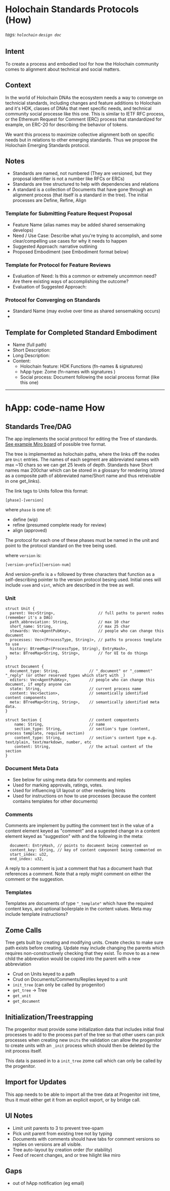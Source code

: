 # Holochain Standards Protocols (How)
###### tags: `holochain` `design doc`

## Intent
To create a process and embodied tool for how the Holochain community comes to alignment about technical and social matters.

## Context
In the world of Holochain DNAs the ecosystem needs a way to converge on technicial standards, including changes and feature additions to Holochain and it's HDK, classes of DNAs that meet specific needs, and technical community social processe like this one.  This is similar to IETF RFC process, or the Ethereum Request for Comment (ERC) process that standardized for example, on ERC-20 for describing the behavior of tokens.

We want this process to maximize collective alignment both on specific needs but in relations to other emerging standards.  Thus we propose the Holochain Emerging Standards protocol.

## Notes
- Standards are named, not numbered (They are versioned, but they proposal identifier is not a number like RFCs or ERCs)
- Standards are tree structured to help with dependencies and relations
- A standard is a collection of Documents that have gone through an alignment process (that itself is a standard in the tree). The initial processes are Define, Refine, Align

### Template for Submitting Feature Request Proposal
- Feature Name (alias names may be added shared sensemaking develops)
- Need / Use Case: Describe what you're trying to accomplish, and some clear/compelling use cases for why it needs to happen
- Suggested Approach: narrative outlining 
- Proposed Embodiment (see Embodiment format below)

### Template for Protocol for Feature Reviews
- Evaluation of Need: Is this a common or extremely uncommon need? Are there existing ways of accomplishing the outcome?
- Evaluation of Suggested Approach:


### Protocol for Converging on Standards
- Standard Name (may evolve over time as shared sensemaking occurs)
- 


## Template for Completed Standard Embodiment
- Name (full path)
- Short Description: 
- Long Description: 
- Content:
    - Holochain feature: HDK Functions (fn-names & signatures)
    - hApp type: Zome (fn-names with signatures )
    - Social process: Document following the social process format (like this one)


-----
# hApp: code-name How

## Standards Tree/DAG

The app implements the social protocol for editing the Tree of standards. [See example Miro board](https://miro.com/app/board/o9J_llxYUr8=/) of possible tree format.

The tree is implemented as holochain paths, where the links off the nodes are `Unit` entries.   The names of each segment are abbreviated names with max ~10 chars so we can get 25 levels of depth.  Standards have Short names max 200char which can be stored in a glossary for rendering (stored as a composite path of abbreviated name/Short name and thus retreivable in one get_links).

The link tags to Units follow this format:

```
[phase]-[version]
```
where `phase` is one of:
- define (wip)
- refine (presumed complete ready for review)
- align (approved)

The protocol for each one of these phases must be named in the unit and point to the protocol standard on the tree being used.

where `version` is:
```
[version-prefix][version-num]
```
And version-prefix is a `v` followed by three characters that function as a self-describing pointer to the version protocol besing used.  Initial ones will include `vsem` and `vint`, which are described in the tree as well.

### Unit

```rust=
struct Unit {
  parent: Vec<String>,                   // full paths to parent nodes (remember it's a DAG)
  path_abbreviation: String,             // max 10 char
  short_name: String,                    // max 25 char
  stewards: Vec<AgentPubKey>,            // people who can change this document
  processes: Vec<(ProcessType, String)>, // paths to process template to use
  history: BtreeMap<(ProcessType, String), EntryHash>,
  meta: BTreeMap<String, String>,        // for UI to do things
}

struct Document {
  document_type: String,             // "_document" or "_comment" "_reply" (or other reserved types which start with _)
  editors: Vec<AgentPubKey>,         // people who can change this document, if empty anyone can
  state: String,                     // current process name
  content: Vec<Section>,             // semantically identified content components
  meta: BTreeMap<String, String>,    // semantically identified meta data.
}

struct Section {                     // content compontents
    name: String,                    // name 
    section_type: String,            // section's type (content, process template, required section)
    content_type: String,            // section's content type e.g. text/plain, text/markdown, number, etc
    content: String,                 // the actual content of the section
}
```

### Document Meta Data
- See below for using meta data for comments and replies
- Used for marking approvals, ratings, votes.
- Used for influencing UI layout or other rendering hints
- Used for instructions on how to use processes (because the content contains templates for other documents)

### Comments 
Comments are implement by putting the comment text in the value of a content element keyed as "comment" and a sugested change in a content element keyed as "suggestion" with and the following in the meta:

```rust=
  document: EntryHash, // points to document being commented on
  content_key: String, // key of content component being commented on
  start_index: u32, 
  end_index: u32,
```
A reply to a comment is just a comment that has a document hash that references a comment.  Note that a reply might comment on either the comment or the suggestion.

### Templates
Templates are documents of type ``"_template"`` which have the required content keys, and optional boilerplate in the content values.  Meta may include template instructions? 


## Zome Calls
Tree gets built by creating and modifying units.  Create checks to make sure path exists before creating.  Update may include changing the parents which requires non-constructively checking that they exist.  To move to as a new child the abbrevation would be copied into the parent with a new abbreviation
- Crud on Units keyed to a path
- Crud on Documents/Comments/Replies keyed to a unit
- `init_tree` (can only be called by progenitor)
- `get_tree` -> Tree
- `get_unit`
- `get_document`

## Initialization/Treestrapping
The progenitor must provide some initialization data that includes initial final processes to add to the process part of the tree so that other users can pick processes when creating new `Units` the validation can allow the progenitor to create units with an `_init` process which should then be deleted by the init process itself.

This data is passed in to a `init_tree` zome call which can only be called by the progenitor.

## Import for Updates
This app needs to be able to import all the tree data at Progenitor init time, thus it must either get it from an explicit export, or by bridge call.

## UI Notes
- Limit unit parents to 3 to prevent tree-spam
- Pick unit parent from existing tree not by typing
- Documents with comments should have tabs for comment versions so replies on versions are all visible.
- Tree auto-layout by creation order (for stability)
- Feed of recent changes, and or tree hilight like miro

## Gaps
- out of hApp notification (eg email)

